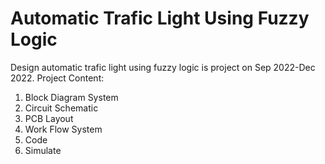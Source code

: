 # Automatic Trafic Light Using Fuzzy Logic
Design automatic trafic light using fuzzy logic is project on Sep 2022-Dec 2022.
Project Content:
1. Block Diagram System
2. Circuit Schematic
3. PCB Layout
4. Work Flow System
5. Code
6. Simulate

